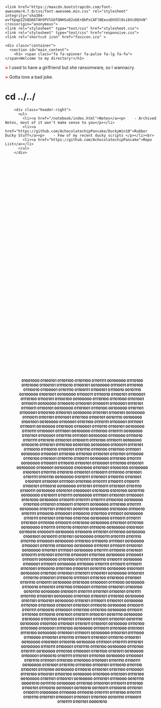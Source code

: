 <html>
<style>
footer {text-align: center;}
h2 {font-size: 12px;}
</style>
  <head>
    <meta charset="utf-8">
    <meta name="viewport" content="width=device-width, initial-scale=1.0">

    <link href="https://maxcdn.bootstrapcdn.com/font-awesome/4.7.0/css/font-awesome.min.css" rel="stylesheet" integrity="sha384-wvfXpqpZZVQGK6TAh5PVlGOfQNHSoD2xbE+QkPxCAFlNEevoEH3Sl0sibVcOQVnN" crossorigin="anonymous">
    <link rel="stylesheet" type="text/css" href="stylesheet.css">
    <link rel="stylesheet" type="text/css" href="responsive.css">
    <link rel="shortcut icon" href="favicon.ico" >

    <div class="container">
      <section id="main_content">
        <h1> <span class="fa fa-spinner fa-pulse fa-lg fa-fw"></span>Welcome to my directory!</h1>

<p><strong style="color: red;"> ></strong> I used to have a girlfriend but she ransomware, so I wannacry.</p>

<p><strong style="color: red;"> ></strong> Gotta love a bad joke.</p>
        
<h1><span class="fa-stack fa-lg"><i class="fa fa-square fa-stack-2x"></i><i class="fa fa-terminal fa-stack-1x fa-inverse"></i></span>  cd ../../</h1>

        <div class="header-right">
          <ul>
            <li><a href="/notebook/index.html">Notes</a><p>    - Archived Notes, most of it won't make sense to you</p></li>
            <li><a href="https://github.com/AchocolatechipPancake/DuckyWin10">Rubber Ducky Stuff</a><p>    - Few of my recent ducky scripts </p></li><br>
            <li><a href="https://github.com/AchocolatechipPancake">Repo List</a></li>
          </ul>
        </div>


<footer style="padding-top: 700px;"><h2>
01001000 01100101 01101100 01101100 01101111 00100000 01110100 <br>
01101000 01100101 01110010 01100101 00100000 01110011 01110100 <br>
01110010 01100001 01101110 01100111 01100101 01110010 00101110 <br>
00100000 01001001 00100000 01100011 01110010 01100101 01100001 <br>
01110100 01100101 01100100 00100000 01110100 01101000 01101001 <br>
01110011 00100000 01100010 01100101 01100011 01100001 01110101 <br>
01110011 01100101 00100000 01101001 01110100 00100000 01101101 <br>
01100001 01100100 01100101 00100000 01101101 01100101 00100000 <br>
01110011 01101101 01101001 01101100 01100101 00101110 00100000 <br>
01001001 00100000 01100001 01101100 01110111 01100001 01111001 <br>
 01110011 00100000 01101000 01100001 01110110 01100101 00100000 <br>
 01110111 01100001 01111001 00100000 01110100 01101111 00100000 <br>
 01101101 01100001 01101110 01111001 00100000 01110000 01110010 <br>
 01101111 01101010 01100101 01100011 01110100 01110011 00100000 <br>
 01100010 01110101 01110100 00101100 00100000 01100011 01110101 <br>
 01110010 01110010 01100101 01101110 01110100 01101100 01111001 <br>
 00100000 01100001 01110100 01110100 01100101 01101101 01110000 <br>
 01110100 01101001 01101110 01100111 00100000 01110100 01101111 <br>
 00100000 01100011 01110010 01100101 01100001 01110100 01100101 <br>
 00100000 01100001 00100000 01001000 01101001 01000100 00100000 <br>
 01001001 01101110 01101010 01100101 01100011 01110100 01101001 <br>
 01101111 01101110 00100000 01010111 01101001 01100110 01101001 <br>
 01001011 01100101 01111001 01101100 01101111 01100111 01100111 <br>
 01100101 01110010 00100000 01110101 01110011 01101001 01101110 <br>
 01100111 00100000 01010101 01000001 01010010 01010100 00101110 <br>
 00100000 01010011 01101111 00100000 01111001 01100101 01100001 <br>
 01101000 00100000 01100111 01101111 01101111 01100100 00100000 <br>
 01101100 01110101 01100011 01101011 00100000 01110100 01101111 <br>
 00100000 01101101 01100101 00101110 00100000 01010000 01110010 <br>
 01101111 01100010 01100001 01100010 01101100 01111001 00100000 <br>
 01110111 01101001 01101100 01101100 00100000 01110011 01110111 <br>
 01101001 01110100 01100011 01101000 00100000 01101001 01110100 <br>
 00100000 01101111 01110110 01100101 01110010 00100000 01001001 <br>
 00110010 01000011 00100000 01100010 01110101 01110100 00100000 <br>
 01001001 00100111 01101101 00100000 01100111 01101111 01101110 <br>
 01101110 01100001 00100000 01110100 01110010 01111001 00100000 <br>
 01100001 01101110 01100100 00100000 01110101 01110011 01100101 <br>
 00100000 01101101 01111001 00100000 01101111 01110010 01101001 <br>
 01100111 01101001 01101110 01100001 01101100 00100000 01100001 <br>
 01110011 00100000 01101100 01101111 01101110 01100111 00100000 <br>
 01100001 01110011 00100000 01110000 01101111 01110011 01110011 <br>
 01101001 01100010 01101100 01100101 00101110 00100000 01001001 <br>
 00100000 01101100 01101001 01101011 01100101 00100000 01100101 <br>
 01110110 01100101 01110010 01111001 01110100 01101000 01101001 <br>
 01101110 01100111 00100000 01101000 01100001 01111000 00100000 <br>
 01110010 01100101 01101100 01100001 01110100 01100101 01100100 <br>
 00101110 00100000 01010011 01101111 01101101 01100101 01101111 <br>
 01101110 01100101 00100000 01101100 01100101 01110100 00100000 <br>
 01101101 01100101 00100000 01110101 01110011 01100101 00100000 <br>
 01110100 01101000 01100101 01101001 01110010 00100000 01100011 <br>
 01101111 01100010 01100001 01101100 01110100 00100000 01110011 <br>
 01110100 01110010 01101001 01101011 01100101 00101110 00100000 <br>
 01010000 01101100 01100101 01100001 01110011 01100101 00101110 <br>
 00100000 01001100 01101001 01101011 01100101 00100000 01110100 <br>
 01101000 01100001 01110100 00100000 01110011 01101000 01101001 <br>
 01110100 00100000 01101001 01110011 00100000 01100101 01111000 <br>
 01110000 01100101 01101110 01110011 01101001 01110110 01100101 <br>
 00100000 01001001 01100110 00100000 01111001 01101111 01110101 <br>
 00100000 01110111 01100001 01101110 01110100 00100000 01110100 <br>
 01101111 00100000 01110100 01100001 01101100 01101011 00100000 <br>
 01100001 01100010 01101111 01110101 01110100 00100000 01100001 <br>
 01101110 01111001 01110100 01101000 01101001 01101110 01100111 <br>
 00100000 01101001 01101110 01110100 01100101 01110010 01101110 <br>
 01100101 01110100 00100000 01110010 01100101 01101100 01100001 <br>
 01110100 01100101 01100100 00100000 01101000 01101001 01110100 <br>
 00100000 01101101 01100101 00100000 01110101 01110000 00101110 <br>
 00001010 00111110 00100000 01110100 01100101 01110011 01110100 <br>
 01100101 01110010 00110001 00110010 00110011 01100010 01110101 <br>
 01100111 01000000 01110000 01110010 01101111 01110100 01101111 <br>
 01101110 01101101 01100001 01101001 01101100 00101110 01100011 <br>
 01101111 01101101 00001010 <br>
<br></h2></footer>


